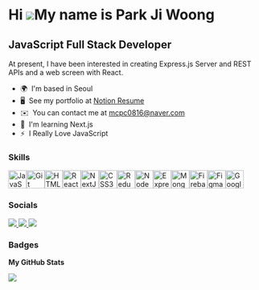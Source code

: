 Hi ![](https://user-images.githubusercontent.com/18350557/176309783-0785949b-9127-417c-8b55-ab5a4333674e.gif)My name is Park Ji Woong
=====================================================================================================================================

JavaScript Full Stack Developer
-------------------------------

At present, I have been interested in creating Express.js Server and REST APIs and a web screen with React.

* 🌍  I'm based in Seoul
* 🖥️  See my portfolio at [Notion Resume](http://bit.ly/ParkJiWoongResume)
* ✉️  You can contact me at [mcpc0816@naver.com](mailto:mcpc0816@naver.com)
* 🧠  I'm learning Next.js
* ⚡  I Really Love JavaScript

### Skills


<p align="left">
<a href="https://developer.mozilla.org/en-US/docs/Web/JavaScript" target="_blank" rel="noreferrer"><img src="https://raw.githubusercontent.com/danielcranney/readme-generator/main/public/icons/skills/javascript-colored.svg" width="36" height="36" alt="JavaScript" /></a><a href="https://git-scm.com/" target="_blank" rel="noreferrer"><img src="https://raw.githubusercontent.com/danielcranney/readme-generator/main/public/icons/skills/git-colored.svg" width="36" height="36" alt="Git" /></a><a href="https://developer.mozilla.org/en-US/docs/Glossary/HTML5" target="_blank" rel="noreferrer"><img src="https://raw.githubusercontent.com/danielcranney/readme-generator/main/public/icons/skills/html5-colored.svg" width="36" height="36" alt="HTML5" /></a><a href="https://reactjs.org/" target="_blank" rel="noreferrer"><img src="https://raw.githubusercontent.com/danielcranney/readme-generator/main/public/icons/skills/react-colored.svg" width="36" height="36" alt="React" /></a><a href="https://nextjs.org/docs" target="_blank" rel="noreferrer"><img src="https://raw.githubusercontent.com/danielcranney/readme-generator/main/public/icons/skills/nextjs-colored.svg" width="36" height="36" alt="NextJs" /></a><a href="https://www.w3.org/TR/CSS/#css" target="_blank" rel="noreferrer"><img src="https://raw.githubusercontent.com/danielcranney/readme-generator/main/public/icons/skills/css3-colored.svg" width="36" height="36" alt="CSS3" /></a><a href="https://redux.js.org/" target="_blank" rel="noreferrer"><img src="https://raw.githubusercontent.com/danielcranney/readme-generator/main/public/icons/skills/redux-colored.svg" width="36" height="36" alt="Redux" /></a><a href="https://nodejs.org/en/" target="_blank" rel="noreferrer"><img src="https://raw.githubusercontent.com/danielcranney/readme-generator/main/public/icons/skills/nodejs-colored.svg" width="36" height="36" alt="NodeJS" /></a><a href="https://expressjs.com/" target="_blank" rel="noreferrer"><img src="https://raw.githubusercontent.com/danielcranney/readme-generator/main/public/icons/skills/express-colored.svg" width="36" height="36" alt="Express" /></a><a href="https://www.mongodb.com/" target="_blank" rel="noreferrer"><img src="https://raw.githubusercontent.com/danielcranney/readme-generator/main/public/icons/skills/mongodb-colored.svg" width="36" height="36" alt="MongoDB" /></a><a href="https://firebase.google.com/" target="_blank" rel="noreferrer"><img src="https://raw.githubusercontent.com/danielcranney/readme-generator/main/public/icons/skills/firebase-colored.svg" width="36" height="36" alt="Firebase" /></a><a href="https://www.figma.com/" target="_blank" rel="noreferrer"><img src="https://raw.githubusercontent.com/danielcranney/readme-generator/main/public/icons/skills/figma-colored.svg" width="36" height="36" alt="Figma" /></a><a href="https://cloud.google.com/" target="_blank" rel="noreferrer"><img src="https://raw.githubusercontent.com/danielcranney/readme-generator/main/public/icons/skills/googlecloud-colored.svg" width="36" height="36" alt="Google Cloud" /></a>
</p>


### Socials

<p align="left"> 
  <a href="https://www.github.com/DANCIINGQUEEN" target="_blank" rel="noreferrer"> 
   <img src="https://img.shields.io/badge/GitHub-100000?style=for-the-badge&logo=Github&logoColor=white">
  </a> 
  
  <a href="https://www.instagram.com/parkjjiiwoong" target="_blank" rel="noreferrer"> 
   <img src="https://img.shields.io/badge/Instagram-E4405F?style=for-the-badge&logo=instagram&logoColor=white">
  </a> 
  
  <a href="https://www.linkedin.com/in/지웅-박-304005262" target="_blank" rel="noreferrer"> 
   <img src="https://img.shields.io/badge/LinkedIn-0077B5?style=for-the-badge&logo=linkedin&logoColor=white">
  </a>
</p>

### Badges

<b>My GitHub Stats</b>


<a href="http://www.github.com/DANCIINGQUEEN"><img src="https://github-readme-streak-stats.herokuapp.com/?user=DANCIINGQUEEN&stroke=ffffff&background=000000&ring=0891b2&fire=0891b2&currStreakNum=ffffff&currStreakLabel=0891b2&sideNums=ffffff&sideLabels=ffffff&dates=ffffff&hide_border=true" /></a>
